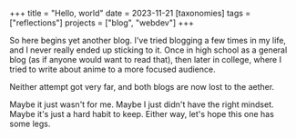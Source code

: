 +++
title = "Hello, world"
date = 2023-11-21
[taxonomies]
  tags = ["reflections"]
  projects = ["blog", "webdev"]
+++

So here begins yet another blog. I've tried blogging a few times in my life, and I never really ended up sticking to it.
Once in high school as a general blog (as if anyone would want to read that), then later in college, where I tried to write about anime to a more focused audience.

Neither attempt got very far, and both blogs are now lost to the aether.

Maybe it just wasn't for me. Maybe I just didn't have the right mindset. Maybe it's just a hard habit to keep.
Either way, let's hope this one has some legs.